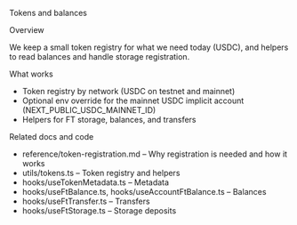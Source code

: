 Tokens and balances

Overview

We keep a small token registry for what we need today (USDC), and helpers to read balances and handle storage registration.

What works

- Token registry by network (USDC on testnet and mainnet)
- Optional env override for the mainnet USDC implicit account (NEXT_PUBLIC_USDC_MAINNET_ID)
- Helpers for FT storage, balances, and transfers

Related docs and code

- reference/token-registration.md – Why registration is needed and how it works
- utils/tokens.ts – Token registry and helpers
- hooks/useTokenMetadata.ts – Metadata
- hooks/useFtBalance.ts, hooks/useAccountFtBalance.ts – Balances
- hooks/useFtTransfer.ts – Transfers
- hooks/useFtStorage.ts – Storage deposits
